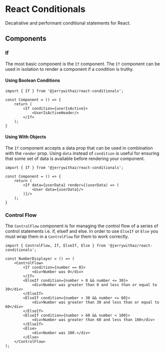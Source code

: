 # React Conditionals

Decalrative and performant conditional statements for React.

## Components

### If

The most basic component is the `If` component. The `If` component can be used in isolation to render a component if a condition is truthy.

#### Using Boolean Conditions

```tsx
import { If } from '@jerrywithaz/react-conditionals';

const Component = () => {
    return (
        <If condition={userIsActive}>
            <UserIsActiveHeader/>
        </If>
    );
}
```

#### Using With Objects

The `If` component accepts a data prop that can be used in combination with the
`render` prop. Using `data` instead of `condition` is useful for ensuring that
some set of data is available before rendering your component.

```tsx
import { If } from '@jerrywithaz/react-conditionals';

const Component = () => {
    return (
        <If data={userData} render={(userData) => (
            <User data={userData}/>
        )}/>
    );
}
```

### Control Flow

The `ControlFlow` component is for managing the control flow of a series of control statements i.e. if, elseif and else.
In order to use `ElseIf` or `Else` you must wrap them in a `ControlFlow` for them to work correctly.

```tsx
import { ControlFlow, If, ElseIf, Else } from '@jerrywithaz/react-conditionals';

const NumberDisplayer = () => (
    <ControlFlow>
        <If condition={number == 0}>
            <div>Number was 0</div>
        </If>
        <ElseIf condition={number > 0 && number <= 30}>
            <div>Number was greater than 0 and less than or equal to 30</div>
        </ElseIf>
        <ElseIf condition={number > 30 && number <= 60}>
            <div>Number was greater than 30 and less than or equal to 60</div>
        </ElseIf>
        <ElseIf condition={number > 60 && number < 100}>
            <div>Number was greater than 60 and less than 100</div>
        </ElseIf>
        <Else>
            <div>Number was 100.</div>
        </Else>
    </ControlFlow>
);
```
